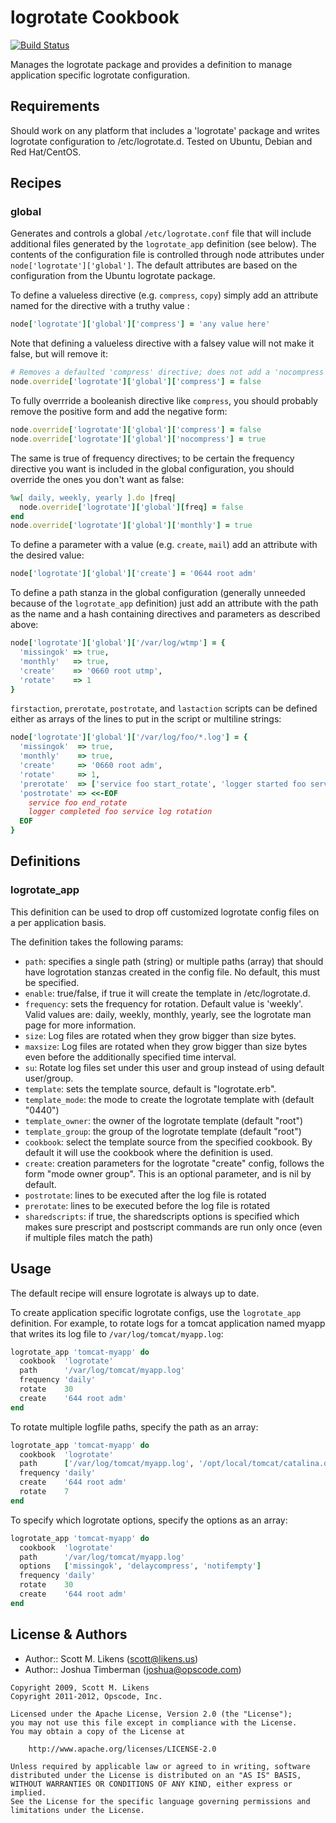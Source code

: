 logrotate Cookbook
==================
[![Build Status](https://secure.travis-ci.org/stevendanna/logrotate.png?branch=master)](http://travis-ci.org/stevendanna/logrotate)

Manages the logrotate package and provides a definition to manage application specific logrotate configuration.


Requirements
------------
Should work on any platform that includes a 'logrotate' package and writes logrotate configuration to /etc/logrotate.d. Tested on Ubuntu, Debian and Red Hat/CentOS.


Recipes
-------
### global
Generates and controls a global `/etc/logrotate.conf` file that will include additional files generated by the `logrotate_app` definition (see below). The contents of the configuration file is controlled through node attributes under `node['logrotate']['global']`. The default attributes are based on the configuration from the Ubuntu logrotate package.

To define a valueless directive (e.g. `compress`, `copy`) simply add an attribute named for the directive with a truthy value :

```ruby
node['logrotate']['global']['compress'] = 'any value here'
```

Note that defining a valueless directive with a falsey value will not make it false, but will remove it:

```ruby
# Removes a defaulted 'compress' directive; does not add a 'nocompress' directive.
node.override['logrotate']['global']['compress'] = false
```

To fully overrride a booleanish directive like `compress`, you should probably remove the positive form and add the negative form:

```ruby
node.override['logrotate']['global']['compress'] = false
node.override['logrotate']['global']['nocompress'] = true
```

The same is true of frequency directives; to be certain the frequency directive you want is included in the global configuration, you should override the ones you don't want as false:

```ruby
%w[ daily, weekly, yearly ].do |freq|
  node.override['logrotate']['global'][freq] = false
end
node.override['logrotate']['global']['monthly'] = true
```

To define a parameter with a value (e.g. `create`, `mail`) add an attribute with the desired value:

```ruby
node['logrotate']['global']['create'] = '0644 root adm'
```

To define a path stanza in the global configuration (generally unneeded because of the `logrotate_app` definition) just add an attribute with the path as the name and a hash containing directives and parameters as described above:

```ruby
node['logrotate']['global']['/var/log/wtmp'] = {
  'missingok' => true,
  'monthly'   => true,
  'create'    => '0660 root utmp',
  'rotate'    => 1
}
```

`firstaction`, `prerotate`, `postrotate`, and `lastaction` scripts can be defined either as arrays of the lines to put in the script or multiline strings:

```ruby
node['logrotate']['global']['/var/log/foo/*.log'] = {
  'missingok'  => true,
  'monthly'    => true,
  'create'     => '0660 root adm',
  'rotate'     => 1,
  'prerotate'  => ['service foo start_rotate', 'logger started foo service log rotation'],
  'postrotate' => <<-EOF
    service foo end_rotate
    logger completed foo service log rotation
  EOF
}
```


Definitions
-----------
### logrotate_app
This definition can be used to drop off customized logrotate config files on a per application basis.

The definition takes the following params:

- `path`: specifies a single path (string) or multiple paths (array) that should have logrotation stanzas created in the config file. No default, this must be specified.
- `enable`: true/false, if true it will create the template in /etc/logrotate.d.
- `frequency`: sets the frequency for rotation. Default value is 'weekly'. Valid values are: daily, weekly, monthly, yearly, see the logrotate man page for more information.
- `size`: Log files are rotated when they grow bigger than size bytes.
- `maxsize`: Log  files  are  rotated  when  they  grow bigger than size bytes even before the additionally specified time interval.
- `su`: Rotate log files set under this user and group instead of using default user/group.
- `template`: sets the template source, default is "logrotate.erb".
- `template_mode`: the mode to create the logrotate template with (default "0440")
- `template_owner`: the owner of the logrotate template (default "root")
- `template_group`: the group of the logrotate template (default "root")
- `cookbook`: select the template source from the specified cookbook. By default it will use the cookbook where the definition is used.
- `create`: creation parameters for the logrotate "create" config, follows the form "mode owner group". This is an optional parameter, and is nil by default.
- `postrotate`: lines to be executed after the log file is rotated
- `prerotate`: lines to be executed before the log file is rotated
- `sharedscripts`: if true, the sharedscripts options is specified which makes sure prescript and postscript commands are run only once (even if multiple files match the path)


Usage
-----
The default recipe will ensure logrotate is always up to date.

To create application specific logrotate configs, use the `logrotate_app` definition. For example, to rotate logs for a tomcat application named myapp that writes its log file to `/var/log/tomcat/myapp.log`:

```ruby
logrotate_app 'tomcat-myapp' do
  cookbook  'logrotate'
  path      '/var/log/tomcat/myapp.log'
  frequency 'daily'
  rotate    30
  create    '644 root adm'
end
```

To rotate multiple logfile paths, specify the path as an array:

```ruby
logrotate_app 'tomcat-myapp' do
  cookbook  'logrotate'
  path      ['/var/log/tomcat/myapp.log', '/opt/local/tomcat/catalina.out']
  frequency 'daily'
  create    '644 root adm'
  rotate    7
end
```

To specify which logrotate options, specify the options as an array:

```ruby
logrotate_app 'tomcat-myapp' do
  cookbook  'logrotate'
  path      '/var/log/tomcat/myapp.log'
  options   ['missingok', 'delaycompress', 'notifempty']
  frequency 'daily'
  rotate    30
  create    '644 root adm'
end
```


License & Authors
-----------------
- Author:: Scott M. Likens (<scott@likens.us>)
- Author:: Joshua Timberman (<joshua@opscode.com>)

```text
Copyright 2009, Scott M. Likens
Copyright 2011-2012, Opscode, Inc.

Licensed under the Apache License, Version 2.0 (the "License");
you may not use this file except in compliance with the License.
You may obtain a copy of the License at

    http://www.apache.org/licenses/LICENSE-2.0

Unless required by applicable law or agreed to in writing, software
distributed under the License is distributed on an "AS IS" BASIS,
WITHOUT WARRANTIES OR CONDITIONS OF ANY KIND, either express or implied.
See the License for the specific language governing permissions and
limitations under the License.
```
